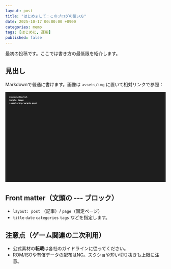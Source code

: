```yaml
---
layout: post
title: "はじめまして：このブログの使い方"
date: 2025-10-17 00:00:00 +0900
categories: memo
tags: [はじめに, 運用]
published: false
---
```


最初の投稿です。ここでは書き方の最低限を紹介します。

## 見出し

Markdownで普通に書けます。画像は `assets/img` に置いて相対リンクで参照：

![サンプル画像](/assets/img/sample.png)

## Front matter（文頭の --- ブロック）

- `layout: post` （記事）/ `page`（固定ページ）
- `title` `date` `categories` `tags` などを指定します。

## 注意点（ゲーム関連の二次利用）

- 公式素材の**転載**は各社のガイドラインに従ってください。
- ROM/ISOや有償データの配布はNG。スクショや短い切り抜きも上限に注意。
